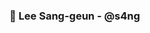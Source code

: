 
### 👋 Lee Sang-geun - @s4ng 

<!--
[![s4ng's github stats](https://github-readme-stats.vercel.app/api?username=s4ng&theme=react&show_icons=true&count_private=true)](https://github.com/s4ng) 

[![Top Langs](https://github-readme-stats.vercel.app/api/top-langs/?username=s4ng&layout=compact&theme=react)](https://github.com/s4ng)

 
<div>
  <img height="150" src="https://user-images.githubusercontent.com/48652807/194749479-166039ae-159d-4695-9619-814e9bb2a253.png" alt="vim" title="vim">
  &nbsp&nbsp&nbsp
  <img height="180" src="https://user-images.githubusercontent.com/48652807/194749243-2f423f73-5a0a-4ab1-a0ef-83689c1a7cbf.png" alt="java" title="java">
  &nbsp&nbsp&nbsp
  <img height="150" src="https://user-images.githubusercontent.com/48652807/203880710-3d14ac3e-e647-45d5-955d-7e247d66140a.png" alt="kotlin" title="kotlin">
</div>
<br>
<div>
  &nbsp&nbsp
  <img height="100" src="https://user-images.githubusercontent.com/48652807/194749150-04203c01-7c16-40aa-904d-7d9c7f88dc34.svg" alt="spring" title="spring">
</div>
<br>
-->
<!-- 
<div>
  <img height="140" src="https://user-images.githubusercontent.com/48652807/194749600-9e6ded9b-7fda-4a01-b525-6cdd48732a9a.png" alt="react" title="react">
  <img height="140" src="https://user-images.githubusercontent.com/48652807/203880859-8effa9d7-5d23-468e-bff9-10ccafbb4afb.png" alt="vue" title="vue">
  &nbsp&nbsp&nbsp
  <img height="140" src="https://user-images.githubusercontent.com/48652807/203881135-bde55249-1896-4f2e-98dc-e7bfacd8f6a6.png" alt="js" title="js">
</div> -->

<!--
</br>
<p align="">
  😎&nbsp;
  <code><img height="30" src="https://user-images.githubusercontent.com/48652807/194748996-16adda70-2514-45c4-b558-cd79ab4b0315.png" alt="java" title="java"></code>
  <code><img height="30" src="https://user-images.githubusercontent.com/48652807/194749044-d73b0b7e-beaf-4db1-9327-c6b38dc95a24.svg" alt="spring" title="spring"></code>


</p>
<p align="">
  🤔&nbsp;
  <code><img height="30" src="https://raw.githubusercontent.com/github/explore/80688e429a7d4ef2fca1e82350fe8e3517d3494d/topics/javascript/javascript.png" alt="javascript" title="javascript"></code>
  <code><img height="30" src="https://raw.githubusercontent.com/github/explore/80688e429a7d4ef2fca1e82350fe8e3517d3494d/topics/nodejs/nodejs.png" alt="nodejs" title="nodejs"></code>
  <code><img height="30" src="https://raw.githubusercontent.com/github/explore/80688e429a7d4ef2fca1e82350fe8e3517d3494d/topics/react/react.png" alt="react" title="react"></code>

</p>

---

<p align="center">
  <img src="https://visitor-badge.laobi.icu/badge?page_id=s4ng/s4ng" alt="visitor"/>
</p>


**s4ng/s4ng** is a ✨ _special_ ✨ repository because its `README.md` (this file) appears on your GitHub profile.

Here are some ideas to get you started:

- 🔭 I’m currently working on ...
- 🌱 I’m currently learning ...
- 👯 I’m looking to collaborate on ...
- 🤔 I’m looking for help with ...
- 💬 Ask me about ...
- 📫 How to reach me: ...
- 😄 Pronouns: ...
- ⚡ Fun fact: ...
-->

